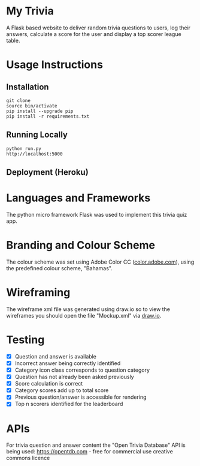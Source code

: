 # My Trivia
A Flask based website to deliver random trivia questions to users, log their
answers, calculate a score for the user and display a top scorer league table.

# Usage Instructions
## Installation
```
git clone
source bin/activate
pip install --upgrade pip
pip install -r requirements.txt
```
## Running Locally
```
python run.py
http://localhost:5000
```
## Deployment (Heroku)

# Languages and Frameworks
The python micro framework Flask was used to implement this trivia quiz app.

# Branding and Colour Scheme
The colour scheme was set using Adobe Color CC ([color.adobe.com](https://color.adobe.com)), using
the predefined colour scheme, "Bahamas".

# Wireframing
The wireframe xml file was generated using draw.io so to view the wireframes you
should open the file "Mockup.xml" via [draw.io](https://draw.io).

# Testing
- [x] Question and answer is available
- [x] Incorrect answer being correctly identified
- [x] Category icon class corresponds to question category
- [x] Question has not already been asked previously
- [x] Score calculation is correct
- [x] Category scores add up to total score
- [x] Previous question/answer is accessible for rendering
- [x] Top n scorers identified for the leaderboard

# APIs
For trivia question and answer content the "Open Trivia Database" API is being
used: https://opentdb.com - free for commercial use creative commons licence
